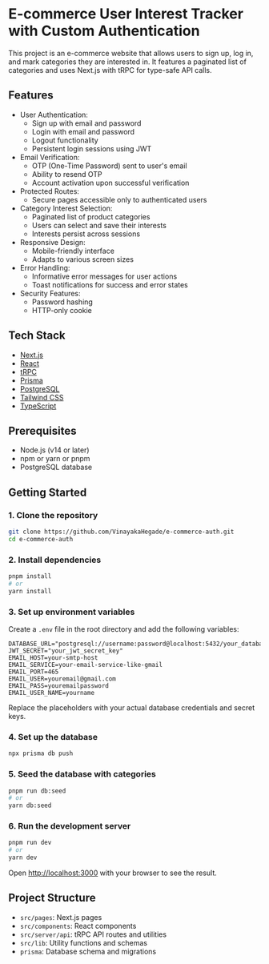 # E-commerce User Interest Tracker with Custom Authentication

This project is an e-commerce website that allows users to sign up, log in, and mark categories they are interested in. It features a paginated list of categories and uses Next.js with tRPC for type-safe API calls.

## Features

- User Authentication:
  - Sign up with email and password
  - Login with email and password
  - Logout functionality
  - Persistent login sessions using JWT
- Email Verification:
  - OTP (One-Time Password) sent to user's email
  - Ability to resend OTP
  - Account activation upon successful verification
- Protected Routes:
  - Secure pages accessible only to authenticated users
- Category Interest Selection:
  - Paginated list of product categories
  - Users can select and save their interests
  - Interests persist across sessions
- Responsive Design:
  - Mobile-friendly interface
  - Adapts to various screen sizes
- Error Handling:
  - Informative error messages for user actions
  - Toast notifications for success and error states
- Security Features:
  - Password hashing
  - HTTP-only cookie

## Tech Stack

- [Next.js](https://nextjs.org/)
- [React](https://reactjs.org/)
- [tRPC](https://trpc.io/)
- [Prisma](https://www.prisma.io/)
- [PostgreSQL](https://www.postgresql.org/)
- [Tailwind CSS](https://tailwindcss.com/)
- [TypeScript](https://www.typescriptlang.org/)

## Prerequisites

- Node.js (v14 or later)
- npm or yarn or pnpm
- PostgreSQL database

## Getting Started

### 1. Clone the repository

```bash
git clone https://github.com/VinayakaHegade/e-commerce-auth.git
cd e-commerce-auth
```

### 2. Install dependencies

```bash
pnpm install
# or
yarn install
```

### 3. Set up environment variables

Create a `.env` file in the root directory and add the following variables:

```
DATABASE_URL="postgresql://username:password@localhost:5432/your_database_name"
JWT_SECRET="your_jwt_secret_key"
EMAIL_HOST=your-smtp-host
EMAIL_SERVICE=your-email-service-like-gmail
EMAIL_PORT=465
EMAIL_USER=youremail@gmail.com
EMAIL_PASS=youremailpassword
EMAIL_USER_NAME=yourname
```

Replace the placeholders with your actual database credentials and secret keys.

### 4. Set up the database

```bash
npx prisma db push
```

### 5. Seed the database with categories

```bash
pnpm run db:seed
# or
yarn db:seed
```

### 6. Run the development server

```bash
pnpm run dev
# or
yarn dev
```

Open [http://localhost:3000](http://localhost:3000) with your browser to see the result.

## Project Structure

- `src/pages`: Next.js pages
- `src/components`: React components
- `src/server/api`: tRPC API routes and utilities
- `src/lib`: Utility functions and schemas
- `prisma`: Database schema and migrations

